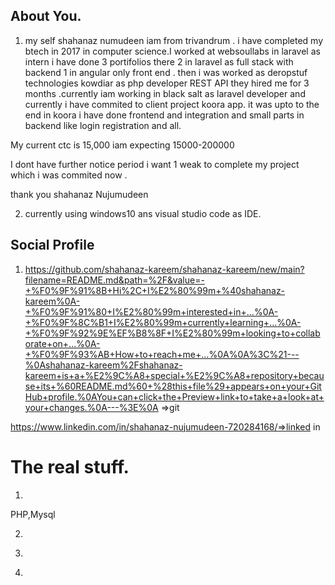 ## About You.
1. my self shahanaz numudeen iam from trivandrum .
 i have completed my btech in 2017 in computer science.I worked at websoullabs in laravel as intern i have done 3 portifolios there 2 in laravel
 as full stack with backend  1 in angular only front end . then i was worked as deropstuf technologies kowdiar as php developer REST API they hired me for 3 months .currently iam working in black salt as laravel developer and currently i have commited to client project koora app. it was upto to the end in koora i have done frontend and integration and small parts in backend like login registration and all.

 My current ctc is 15,000 iam expecting 15000-200000

 I dont have further notice period i want 1 weak to complete my project which i was commited now .


 thank you shahanaz Nujumudeen



2. currently using windows10 ans visual studio code as IDE.


## Social Profile
1. https://github.com/shahanaz-kareem/shahanaz-kareem/new/main?filename=README.md&path=%2F&value=-+%F0%9F%91%8B+Hi%2C+I%E2%80%99m+%40shahanaz-kareem%0A-+%F0%9F%91%80+I%E2%80%99m+interested+in+...%0A-+%F0%9F%8C%B1+I%E2%80%99m+currently+learning+...%0A-+%F0%9F%92%9E%EF%B8%8F+I%E2%80%99m+looking+to+collaborate+on+...%0A-+%F0%9F%93%AB+How+to+reach+me+...%0A%0A%3C%21---%0Ashahanaz-kareem%2Fshahanaz-kareem+is+a+%E2%9C%A8+special+%E2%9C%A8+repository+because+its+%60README.md%60+%28this+file%29+appears+on+your+GitHub+profile.%0AYou+can+click+the+Preview+link+to+take+a+look+at+your+changes.%0A---%3E%0A =>git


https://www.linkedin.com/in/shahanaz-nujumudeen-720284168/=>linked in

# The real stuff.
1.
PHP,Mysql


2.
<?php
function numberConvertion($num = 1234)
{
    $result = str_split($num);
    return $result;
}
?>





3.  
<?php

$string = 'join with storybox';
$array = explode(" ",$string);
$piglatin = "";
foreach($array as $word)
{
    $word = trim($word);
    $first = substr($word,0,1);
    $thsh = substr($word,1,2);
    $thshrest = substr($word,2, strlen($word)-2);
    $rest = substr($word,1, strlen($word)-1);
    if(trim($word))
    {
        $piglatin = (strlen($word)==1)?$first." ":$rest.$first. "ay ";
    }

}
echo $piglatin;
?>





4.
<?php  

$number = array(1,2,3,4,5,6);
for($i=0;$i<=1;i++)
{
    array_push($number, array_shift($number));

}   
print_r($number);
?>  
 